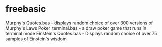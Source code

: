 # freebasic

Murphy's Quotes.bas - displays random choice of over 300 versions of Murphy's Laws
Poker_terminal.bas - a draw poker game that runs in terminal mode
Einstein's Quotes.bas - Displays random choice of over 75 samples of Einstein's wisdom
